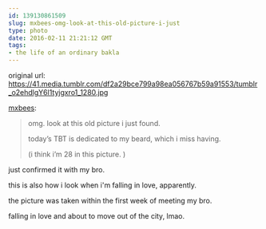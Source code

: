 ```yaml
---
id: 139130861509
slug: mxbees-omg-look-at-this-old-picture-i-just
type: photo
date: 2016-02-11 21:21:12 GMT
tags:
- the life of an ordinary bakla
---
```

original url: https://41.media.tumblr.com/df2a29bce799a98ea056767b59a91553/tumblr_o2ehdlgY6l1tyjgxro1_1280.jpg

<p><a class="tumblr_blog" href="http://mxbees.tumblr.com/post/139128667459">mxbees</a>:</p>
<blockquote>
<p>omg. look at this old picture i just found.</p>

<p>today’s TBT is dedicated to my beard, which i miss having.</p>

<p>(i think i’m 28 in this picture. )</p>
</blockquote>

just confirmed it with my bro.

this is also how i look when i'm falling in love, apparently.

the picture was taken within the first week of meeting my bro.

falling in love and about to move out of the city, lmao.